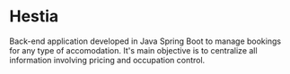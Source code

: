 # Hestia

Back-end application developed in Java Spring Boot to manage bookings for any type of accomodation. 
It's main objective is to centralize all information involving pricing and occupation control. 
